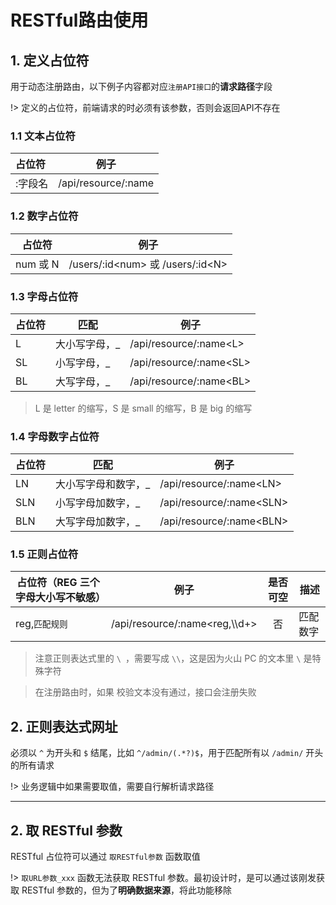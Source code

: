 # RESTful路由使用

## 1. 定义占位符

用于动态注册路由，以下例子内容都对应`注册API接口`的**请求路径**字段

!> 定义的占位符，前端请求的时必须有该参数，否则会返回API不存在

### 1.1 文本占位符

| 占位符  | 例子                |
| :------ | ------------------- |
| :字段名 | /api/resource/:name |

### 1.2 数字占位符

| 占位符   | 例子                                 |
| -------- | ------------------------------------ |
| num 或 N | /users/:id\<num\> 或 /users/:id\<N\> |

### 1.3 字母占位符

| 占位符 | 匹配           | 例子                      |
| ------ | -------------- | ------------------------- |
| L      | 大小写字母，\_ | /api/resource/:name\<L\>  |
| SL     | 小写字母，\_   | /api/resource/:name\<SL\> |
| BL     | 大写字母，\_   | /api/resource/:name\<BL\> |

> L 是 letter 的缩写，S 是 small 的缩写，B 是 big 的缩写

### 1.4 字母数字占位符

| 占位符 | 匹配                 | 例子                       |
| ------ | -------------------- | -------------------------- |
| LN     | 大小写字母和数字，\_ | /api/resource/:name\<LN\>  |
| SLN    | 小写字母加数字，\_   | /api/resource/:name\<SLN\> |
| BLN    | 大写字母加数字，\_   | /api/resource/:name\<BLN\> |

### 1.5 正则占位符

| 占位符（REG 三个字母大小写不敏感） | 例子                            | 是否可空 | 描述     |
| ---------------------------------- | ------------------------------- | :------: | -------- |
| reg,`匹配规则`                     | /api/resource/:name<reg,\\\\d+> |    否    | 匹配数字 |

> 注意正则表达式里的 `\ `，需要写成 `\\`，这是因为火山 PC 的文本里 `\` 是特殊字符

> 在注册路由时，如果 校验文本没有通过，接口会注册失败

## 2. 正则表达式网址

必须以 `^` 为开头和 `$` 结尾，比如 `^/admin/(.*?)$`，用于匹配所有以 `/admin/` 开头的所有请求

!> 业务逻辑中如果需要取值，需要自行解析请求路径

---

## 2. 取 RESTful 参数

RESTful 占位符可以通过 `取RESTful参数` 函数取值

!>  `取URL参数_xxx` 函数无法获取 RESTful 参数。最初设计时，是可以通过该刚发获取 RESTful 参数的，但为了**明确数据来源**，将此功能移除